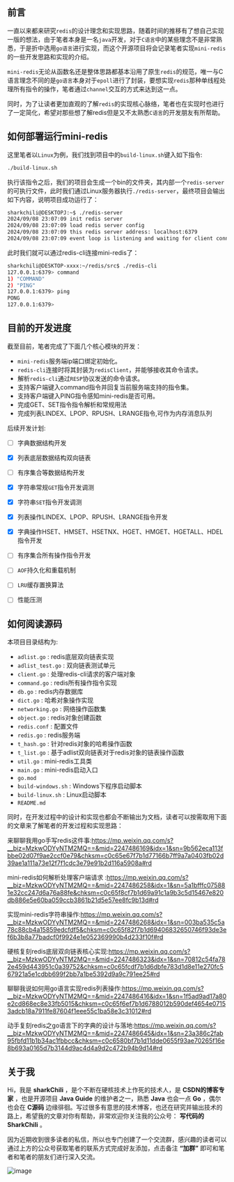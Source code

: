 ## 前言
一直以来都来研究`redis`的设计理念和实现思路，随着时间的推移有了想自己实现一版的想法，由于笔者本身是一名`java`开发，对于`C语言`中的某些理念不是非常熟悉，于是折中选用`go语言`进行实现，而这个开源项目将会记录笔者实现`mini-redis`的一些开发思路和实现的介绍。

`mini-redis`无论从函数名还是整体思路都基本沿用了原生`redis`的规范，唯一与C语言理念不同的是`go语言`本身对于`epoll`进行了封装，要想实现`redis`那种单线程处理所有指令的操作，笔者通过`channel`交互的方式来达到这一点。

同时，为了让读者更加直观的了解`redis`的实现核心脉络，笔者也在实现时也进行了一定简化，希望对那些想了解redis但是又不太熟悉`C语言`的开发朋友有所帮助。


## 如何部署运行mini-redis

这里笔者以`Linux`为例，我们找到项目中的`build-linux.sh`键入如下指令:

```bash
./build-linux.sh
```

执行该指令之后，我们的项目会生成一个bin的文件夹，其内部一个`redis-server`的可执行文件，此时我们通过Linux服务器执行`./redis-server`，最终项目会输出如下内容，说明项目成功运行了：

```bash
sharkchili@DESKTOPJ:~$ ./redis-server
2024/09/08 23:07:09 init redis server
2024/09/08 23:07:09 load redis server config
2024/09/08 23:07:09 this redis server address: localhost:6379
2024/09/08 23:07:09 event loop is listening and waiting for client connection.

```


此时我们就可以通过redis-cli连接mini-redis了：

```bash
sharkchili@DESKTOP-xxxx:~/redis/src$ ./redis-cli
127.0.0.1:6379> command
1) "COMMAND"
2) "PING"
127.0.0.1:6379> ping
PONG
127.0.0.1:6379>

```




## 目前的开发进度

截至目前，笔者完成了下面几个核心模块的开发：

- `mini-redis`服务端ip端口绑定初始化。
- `redis-cli`连接时将其封装为`redisClient`，并能够接收其命令请求。
- 解析`redis-cli`通过`RESP`协议发送的命令请求。
- 支持客户端键入command指令并回复当前服务端支持的指令集。
- 支持客户端键入PING指令感知mini-redis是否可用。
- 完成GET、SET指令指令解析和常规用法
- 完成列表LINDEX、LPOP、RPUSH、LRANGE指令,可作为内存消息队列


后续开发计划:

+ [ ] 字典数据结构开发
+ [x] 列表底层数据结构双向链表
+ [ ] 有序集合等数据结构开发
+ [x] 字符串常规`GET`指令开发调测
+ [x] 字符串`SET`指令开发调测
+ [x] 列表操作LINDEX、LPOP、RPUSH、LRANGE指令开发
+ [x] 字典操作HSET、HMSET、HSETNX、HGET、HMGET、HGETALL、HDEL指令开发
+ [ ] 有序集合所有操作指令开发
+ [ ] `AOF`持久化和重载机制
+ [ ] `LRU`缓存置换算法
+ [ ] 性能压测


## 如何阅读源码

本项目目录结构为:
- `adlist.go` : redis底层双向链表实现 
- `adlist_test.go` : 双向链表测试单元 
- `client.go` : 处理redis-cli请求的客户端对象
- `command.go` : redis所有操作指令实现
- `db.go` : redis内存数据库
- `dict.go` : 哈希对象操作实现
- `networking.go` : 网络操作函数集
- `object.go` : redis对象创建函数
- `redis.conf` : 配置文件
- `redis.go` : redis服务端
- `t_hash.go` : 针对redis对象的哈希操作函数
- `t_list.go` : 基于adlist双向链表对于redis对象的链表操作函数
- `util.go` : mini-redis工具类
- `main.go` : mini-redis启动入口 
- `go.mod` 
- `build-windows.sh` : Windows下程序启动脚本 
- `build-linux.sh` : Linux启动脚本 
- `README.md` 





同时，在开发过程中的设计和实现也都会不断输出为文档，读者可以按需取用下面的文章来了解笔者的开发过程和实现思路：


来聊聊我用go手写redis这件事:<https://mp.weixin.qq.com/s?__biz=MzkwODYyNTM2MQ==&mid=2247486169&idx=1&sn=9b562eca113fbbe02d07f9ae2ccf0e79&chksm=c0c65e67f7b1d77166b7ff9a7a0403fb02d39ae1a111a73e12f7f1cdc3e79e91b2d116a5908a#rd>

mini-redis如何解析处理客户端请求
:<https://mp.weixin.qq.com/s?__biz=MzkwODYyNTM2MQ==&mid=2247486258&idx=1&sn=5a1bfffc075881e32cc247d6a76a88fe&chksm=c0c65f8cf7b1d69a91c1a9b3c5d15467e820db886e5e60ba059ccb3861b21d5e57ee8fc9b13d#rd>

实现mini-redis字符串操作:<https://mp.weixin.qq.com/s?__biz=MzkwODYyNTM2MQ==&mid=2247486268&idx=1&sn=003ba535c5a78c88cb4a15859edcfdf5&chksm=c0c65f82f7b1d69406832650746f93de3ef6b3b8a77badcf0f9924e1e052369990b4d233f10f#rd>


硬核复刻redis底层双向链表核心实现:<https://mp.weixin.qq.com/s?__biz=MzkwODYyNTM2MQ==&mid=2247486323&idx=1&sn=70812c54fa782e459d443951c0a39752&chksm=c0c65fcdf7b1d6dbfe783d1d8e11e270fc567921a5e1cdbb699f2bb7a1be5392d9a9c791ee25#rd>

聊聊我说如何用go语言实现redis列表操作:<https://mp.weixin.qq.com/s?__biz=MzkwODYyNTM2MQ==&mid=2247486416&idx=1&sn=1f5ad9ad17a80e2cd868ec8e33fb5015&chksm=c0c65f6ef7b1d6788012b590def4654e07153adcb18a7911fe87604f1eee55c1ba58e3c31012#rd>

动手复刻redis之go语言下的字典的设计与落地:<https://mp.weixin.qq.com/s?__biz=MzkwODYyNTM2MQ==&mid=2247486645&idx=1&sn=23a386c2fab95fbfd11b1b34ac1fbbcc&chksm=c0c6580bf7b1d11dde0655f93ae70265f16e8b693a0165d7b3144d9ac4d4a9d2c472b94b9d14#rd>

## 关于我

Hi，我是 **sharkChili** ，是个不断在硬核技术上作死的技术人，是 **CSDN的博客专家** ，也是开源项目 **Java Guide** 的维护者之一，熟悉 **Java** 也会一点 **Go** ，偶尔也会在 **C源码** 边缘徘徊。写过很多有意思的技术博客，也还在研究并输出技术的路上，希望我的文章对你有帮助，非常欢迎你关注我的公众号： **写代码的SharkChili** 。

因为近期收到很多读者的私信，所以也专门创建了一个交流群，感兴趣的读者可以通过上方的公众号获取笔者的联系方式完成好友添加，点击备注  **“加群”**  即可和笔者和笔者的朋友们进行深入交流。


![image](https://github.com/user-attachments/assets/ed27dbdf-f0da-40b3-bb4e-cf948c4611a3)

